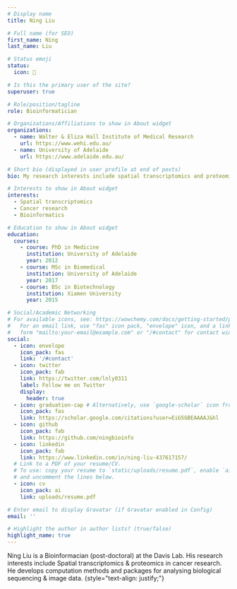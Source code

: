 ```yaml
---
# Display name
title: Ning Liu

# Full name (for SEO)
first_name: Ning
last_name: Liu

# Status emoji
status:
  icon: 🖖

# Is this the primary user of the site?
superuser: true

# Role/position/tagline
role: Bioinformatician

# Organizations/Affiliations to show in About widget
organizations:
  - name: Walter & Eliza Hall Institute of Medical Research
    url: https://www.wehi.edu.au/
  - name: University of Adelaide
    url: https://www.adelaide.edu.au/

# Short bio (displayed in user profile at end of posts)
bio: My research interests include spatial transcriptomics and proteomics in cancer research.

# Interests to show in About widget
interests:
  - Spatial transcriptomics
  - Cancer research
  - Bioinformatics

# Education to show in About widget
education:
  courses:
    - course: PhD in Medicine
      institution: University of Adelaide
      year: 2012
    - course: MSc in Biomedical
      institution: University of Adelaide
      year: 2017
    - course: BSc in Biotechnology
      institution: Xiamen University
      year: 2015

# Social/Academic Networking
# For available icons, see: https://wowchemy.com/docs/getting-started/page-builder/#icons
#   For an email link, use "fas" icon pack, "envelope" icon, and a link in the
#   form "mailto:your-email@example.com" or "/#contact" for contact widget.
social:
  - icon: envelope
    icon_pack: fas
    link: '/#contact'
  - icon: twitter
    icon_pack: fab
    link: https://twitter.com/lnly0311
    label: Follow me on Twitter
    display:
      header: true
  - icon: graduation-cap # Alternatively, use `google-scholar` icon from `ai` icon pack
    icon_pack: fas
    link: https://scholar.google.com/citations?user=EiG5GBEAAAAJ&hl
  - icon: github
    icon_pack: fab
    link: https://github.com/ningbioinfo
  - icon: linkedin
    icon_pack: fab
    link: https://www.linkedin.com/in/ning-liu-437617157/
  # Link to a PDF of your resume/CV.
  # To use: copy your resume to `static/uploads/resume.pdf`, enable `ai` icons in `params.yaml`,
  # and uncomment the lines below.
  - icon: cv
    icon_pack: ai
    link: uploads/resume.pdf

# Enter email to display Gravatar (if Gravatar enabled in Config)
email: ''

# Highlight the author in author lists? (true/false)
highlight_name: true
---
```


Ning Liu is a Bioinformacian (post-doctoral) at the Davis Lab. His research interests include Spatial transcriptomics & proteomics in cancer research. He develops computation methods and packages for analysing biological sequencing & image data.
{style="text-align: justify;"}
